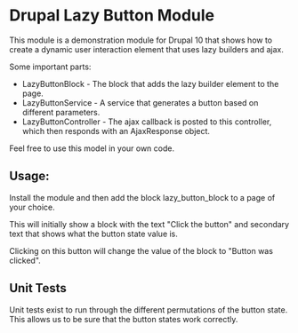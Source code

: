 # Drupal Lazy Button Module

This module is a demonstration module for Drupal 10 that shows how to create a
dynamic user interaction element that uses lazy builders and ajax.

Some important parts:
- LazyButtonBlock - The block that adds the lazy builder element to
the page.
- LazyButtonService - A service that generates a button based on
different parameters.
- LazyButtonController - The ajax callback is posted to this
controller, which then responds with an AjaxResponse object.

Feel free to use this model in your own code.

## Usage:

Install the module and then add the block lazy_button_block to a page of
your choice.

This will initially show a block with the text "Click the button" and secondary
text that shows what the button state value is.

Clicking on this button will change the value of the block to "Button
was clicked".

## Unit Tests

Unit tests exist to run through the different permutations of the button state.
This allows us to be sure that the button states work correctly.
